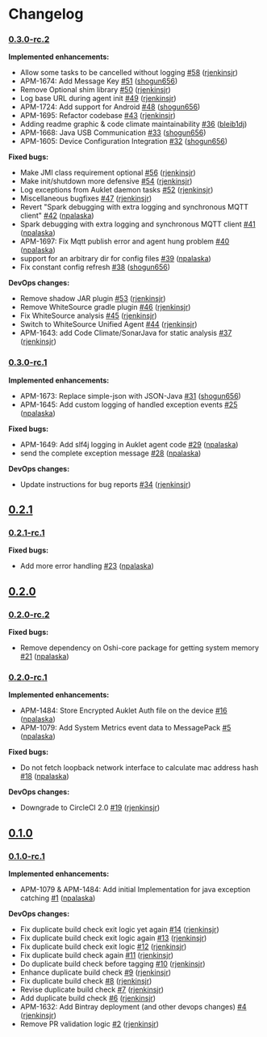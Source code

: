 # Changelog

### [0.3.0-rc.2](https://github.com/aukletio/Auklet-Agent-Java/tree/0.3.0-rc.2)

**Implemented enhancements:**

- Allow some tasks to be cancelled without logging [#58](https://github.com/aukletio/Auklet-Agent-Java/pull/58) ([rjenkinsjr](https://github.com/rjenkinsjr))
- APM-1674: Add Message Key [#51](https://github.com/aukletio/Auklet-Agent-Java/pull/51) ([shogun656](https://github.com/shogun656))
- Remove Optional shim library [#50](https://github.com/aukletio/Auklet-Agent-Java/pull/50) ([rjenkinsjr](https://github.com/rjenkinsjr))
- Log base URL during agent init [#49](https://github.com/aukletio/Auklet-Agent-Java/pull/49) ([rjenkinsjr](https://github.com/rjenkinsjr))
- APM-1724: Add support for Android [#48](https://github.com/aukletio/Auklet-Agent-Java/pull/48) ([shogun656](https://github.com/shogun656))
- APM-1695: Refactor codebase [#43](https://github.com/aukletio/Auklet-Agent-Java/pull/43) ([rjenkinsjr](https://github.com/rjenkinsjr))
- Adding readme graphic & code climate maintainability [#36](https://github.com/aukletio/Auklet-Agent-Java/pull/36) ([bleib1dj](https://github.com/bleib1dj))
- APM-1668: Java USB Communication [#33](https://github.com/aukletio/Auklet-Agent-Java/pull/33) ([shogun656](https://github.com/shogun656))
- APM-1605: Device Configuration Integration [#32](https://github.com/aukletio/Auklet-Agent-Java/pull/32) ([shogun656](https://github.com/shogun656))

**Fixed bugs:**

- Make JMI class requirement optional [#56](https://github.com/aukletio/Auklet-Agent-Java/pull/56) ([rjenkinsjr](https://github.com/rjenkinsjr))
- Make init/shutdown more defensive [#54](https://github.com/aukletio/Auklet-Agent-Java/pull/54) ([rjenkinsjr](https://github.com/rjenkinsjr))
- Log exceptions from Auklet daemon tasks [#52](https://github.com/aukletio/Auklet-Agent-Java/pull/52) ([rjenkinsjr](https://github.com/rjenkinsjr))
- Miscellaneous bugfixes [#47](https://github.com/aukletio/Auklet-Agent-Java/pull/47) ([rjenkinsjr](https://github.com/rjenkinsjr))
- Revert "Spark debugging with extra logging and synchronous MQTT client" [#42](https://github.com/aukletio/Auklet-Agent-Java/pull/42) ([npalaska](https://github.com/npalaska))
- Spark debugging with extra logging and synchronous MQTT client [#41](https://github.com/aukletio/Auklet-Agent-Java/pull/41) ([npalaska](https://github.com/npalaska))
- APM-1697: Fix Mqtt publish error and agent hung problem [#40](https://github.com/aukletio/Auklet-Agent-Java/pull/40) ([npalaska](https://github.com/npalaska))
- support for an arbitrary dir for config files [#39](https://github.com/aukletio/Auklet-Agent-Java/pull/39) ([npalaska](https://github.com/npalaska))
- Fix constant config refresh [#38](https://github.com/aukletio/Auklet-Agent-Java/pull/38) ([shogun656](https://github.com/shogun656))

**DevOps changes:**

- Remove shadow JAR plugin [#53](https://github.com/aukletio/Auklet-Agent-Java/pull/53) ([rjenkinsjr](https://github.com/rjenkinsjr))
- Remove WhiteSource gradle plugin [#46](https://github.com/aukletio/Auklet-Agent-Java/pull/46) ([rjenkinsjr](https://github.com/rjenkinsjr))
- Fix WhiteSource analysis [#45](https://github.com/aukletio/Auklet-Agent-Java/pull/45) ([rjenkinsjr](https://github.com/rjenkinsjr))
- Switch to WhiteSource Unified Agent [#44](https://github.com/aukletio/Auklet-Agent-Java/pull/44) ([rjenkinsjr](https://github.com/rjenkinsjr))
- APM-1643: add Code Climate/SonarJava for static analysis [#37](https://github.com/aukletio/Auklet-Agent-Java/pull/37) ([rjenkinsjr](https://github.com/rjenkinsjr))

### [0.3.0-rc.1](https://github.com/aukletio/Auklet-Agent-Java/tree/0.3.0-rc.1)

**Implemented enhancements:**

- APM-1673: Replace simple-json with JSON-Java [#31](https://github.com/aukletio/Auklet-Agent-Java/pull/31) ([shogun656](https://github.com/shogun656))
- APM-1645: Add custom logging of handled exception events  [#25](https://github.com/aukletio/Auklet-Agent-Java/pull/25) ([npalaska](https://github.com/npalaska))

**Fixed bugs:**

- APM-1649: Add slf4j logging in Auklet agent code [#29](https://github.com/aukletio/Auklet-Agent-Java/pull/29) ([npalaska](https://github.com/npalaska))
- send the complete exception message [#28](https://github.com/aukletio/Auklet-Agent-Java/pull/28) ([npalaska](https://github.com/npalaska))

**DevOps changes:**

- Update instructions for bug reports [#34](https://github.com/aukletio/Auklet-Agent-Java/pull/34) ([rjenkinsjr](https://github.com/rjenkinsjr))

## [0.2.1](https://github.com/aukletio/Auklet-Agent-Java/tree/0.2.1)

### [0.2.1-rc.1](https://github.com/aukletio/Auklet-Agent-Java/tree/0.2.1-rc.1)

**Fixed bugs:**

- Add more error handling [#23](https://github.com/aukletio/Auklet-Agent-Java/pull/23) ([npalaska](https://github.com/npalaska))

## [0.2.0](https://github.com/aukletio/Auklet-Agent-Java/tree/0.2.0)

### [0.2.0-rc.2](https://github.com/aukletio/Auklet-Agent-Java/tree/0.2.0-rc.2)

**Fixed bugs:**

- Remove dependency on Oshi-core package for getting system memory  [#21](https://github.com/aukletio/Auklet-Agent-Java/pull/21) ([npalaska](https://github.com/npalaska))

### [0.2.0-rc.1](https://github.com/aukletio/Auklet-Agent-Java/tree/0.2.0-rc.1)

**Implemented enhancements:**

- APM-1484: Store Encrypted Auklet Auth file on the device [#16](https://github.com/aukletio/Auklet-Agent-Java/pull/16) ([npalaska](https://github.com/npalaska))
- APM-1079: Add System Metrics event data to MessagePack [#5](https://github.com/aukletio/Auklet-Agent-Java/pull/5) ([npalaska](https://github.com/npalaska))

**Fixed bugs:**

- Do not fetch loopback network interface to calculate mac address hash  [#18](https://github.com/aukletio/Auklet-Agent-Java/pull/18) ([npalaska](https://github.com/npalaska))

**DevOps changes:**

- Downgrade to CircleCI 2.0 [#19](https://github.com/aukletio/Auklet-Agent-Java/pull/19) ([rjenkinsjr](https://github.com/rjenkinsjr))

## [0.1.0](https://github.com/aukletio/Auklet-Agent-Java/tree/0.1.0)

### [0.1.0-rc.1](https://github.com/aukletio/Auklet-Agent-Java/tree/0.1.0-rc.1)

**Implemented enhancements:**

- APM-1079 & APM-1484: Add initial Implementation for java exception catching [#1](https://github.com/aukletio/Auklet-Agent-Java/pull/1) ([npalaska](https://github.com/npalaska))

**DevOps changes:**

- Fix duplicate build check exit logic yet again [#14](https://github.com/aukletio/Auklet-Agent-Java/pull/14) ([rjenkinsjr](https://github.com/rjenkinsjr))
- Fix duplicate build check exit logic again [#13](https://github.com/aukletio/Auklet-Agent-Java/pull/13) ([rjenkinsjr](https://github.com/rjenkinsjr))
- Fix duplicate build check exit logic [#12](https://github.com/aukletio/Auklet-Agent-Java/pull/12) ([rjenkinsjr](https://github.com/rjenkinsjr))
- Fix duplicate build check again [#11](https://github.com/aukletio/Auklet-Agent-Java/pull/11) ([rjenkinsjr](https://github.com/rjenkinsjr))
- Do duplicate build check before tagging [#10](https://github.com/aukletio/Auklet-Agent-Java/pull/10) ([rjenkinsjr](https://github.com/rjenkinsjr))
- Enhance duplicate build check [#9](https://github.com/aukletio/Auklet-Agent-Java/pull/9) ([rjenkinsjr](https://github.com/rjenkinsjr))
- Fix duplicate build check [#8](https://github.com/aukletio/Auklet-Agent-Java/pull/8) ([rjenkinsjr](https://github.com/rjenkinsjr))
- Revise duplicate build check [#7](https://github.com/aukletio/Auklet-Agent-Java/pull/7) ([rjenkinsjr](https://github.com/rjenkinsjr))
- Add duplicate build check [#6](https://github.com/aukletio/Auklet-Agent-Java/pull/6) ([rjenkinsjr](https://github.com/rjenkinsjr))
- APM-1632: Add Bintray deployment (and other devops changes) [#4](https://github.com/aukletio/Auklet-Agent-Java/pull/4) ([rjenkinsjr](https://github.com/rjenkinsjr))
- Remove PR validation logic [#2](https://github.com/aukletio/Auklet-Agent-Java/pull/2) ([rjenkinsjr](https://github.com/rjenkinsjr))
